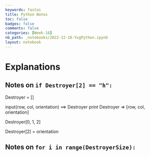 ```yaml
---
keywords: fastai
title: Python Notes
toc: false
badges: false
comments: false
categories: [Week-16]
nb_path: _notebooks/2022-12-16-YugPython.ipynb
layout: notebook
---
```


<!--
#################################################
### THIS FILE WAS AUTOGENERATED! DO NOT EDIT! ###
#################################################
# file to edit: _notebooks/2022-12-16-YugPython.ipynb
-->

<div class="container" id="notebook-container">
        
<div class="cell border-box-sizing text_cell rendered"><div class="inner_cell">
<div class="text_cell_render border-box-sizing rendered_html">
<h1 id="Explanations">Explanations<a class="anchor-link" href="#Explanations"> </a></h1><h2 id="Notes-on-if-Destroyer[2]-==-&quot;h&quot;:">Notes on <code>if Destroyer[2] == "h":</code><a class="anchor-link" href="#Notes-on-if-Destroyer[2]-==-&quot;h&quot;:"> </a></h2><p>Destroyer = []</p>
<p>input(row, col, orientation) ==&gt; Destroyer
print Destroyer =&gt; [row, col, orientation]</p>
<p>Destroyer[0, 1, 2]</p>
<p>Destroyer[2] = orientation</p>

</div>
</div>
</div>
<div class="cell border-box-sizing text_cell rendered"><div class="inner_cell">
<div class="text_cell_render border-box-sizing rendered_html">
<h2 id="Notes-on-for-i-in-range(DestroyerSize):">Notes on <code>for i in range(DestroyerSize):</code><a class="anchor-link" href="#Notes-on-for-i-in-range(DestroyerSize):"> </a></h2>
</div>
</div>
</div>
</div>
 

